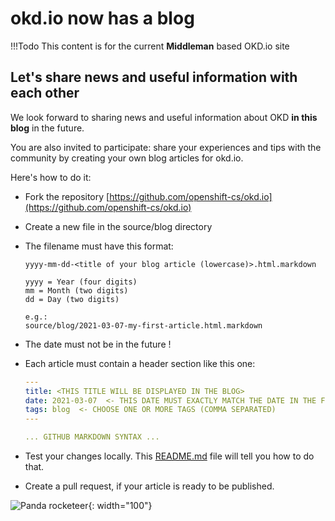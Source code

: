 # okd.io now has a blog

!!!Todo
    This content is for the current **Middleman** based OKD.io site

## Let's share news and useful information with each other

We look forward to sharing news and useful information about OKD **in this blog** in the future.

You are also invited to participate: share your experiences and tips with the community by creating your own blog articles for okd.io.

Here's how to do it:

* Fork the repository [https://github.com/openshift-cs/okd.io](https://github.com/openshift-cs/okd.io)
* Create a new file in the source/blog directory
* The filename must have this format:

    ```text
    yyyy-mm-dd-<title of your blog article (lowercase)>.html.markdown

    yyyy = Year (four digits)
    mm = Month (two digits)
    dd = Day (two digits)

    e.g.:
    source/blog/2021-03-07-my-first-article.html.markdown
    ```

* The date must not be in the future !
* Each article must contain a header section like this one:

    ```yaml
    ---
    title: <THIS TITLE WILL BE DISPLAYED IN THE BLOG>
    date: 2021-03-07  <- THIS DATE MUST EXACTLY MATCH THE DATE IN THE FILENAME
    tags: blog  <- CHOOSE ONE OR MORE TAGS (COMMA SEPARATED)
    ---

    ... GITHUB MARKDOWN SYNTAX ...
    ```

* Test your changes locally. This [README.md](https://github.com/openshift-cs/okd.io) file will tell you how to do that.
* Create a pull request, if your article is ready to be published.

![Panda rocketeer](/blog/2021-03-07-new-blog/okd-panda-flat_rocketeer_with_number.svg){: width="100"}
